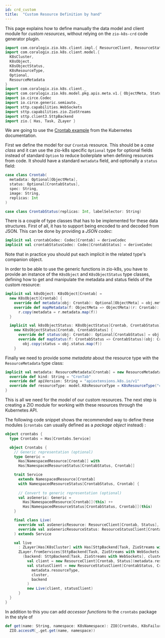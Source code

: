 ```yaml
---
id: crd_custom
title:  "Custom Resource Definition by hand"
---
```


This page explains how to define manually the data model and client module for _custom resources_, without relying 
on the `zio-k8s-crd` code generator plugin.

```scala mdoc:invisible
import com.coralogix.zio.k8s.client.impl.{ ResourceClient, ResourceStatusClient }
import com.coralogix.zio.k8s.client.model.{
  K8sCluster,
  K8sObject,
  K8sObjectStatus,
  K8sResourceType,
  Optional,
  ResourceMetadata
}
import com.coralogix.zio.k8s.client._
import com.coralogix.zio.k8s.model.pkg.apis.meta.v1.{ ObjectMeta, Status }
import io.circe.Codec
import io.circe.generic.semiauto._
import sttp.capabilities.WebSockets
import sttp.capabilities.zio.ZioStreams
import sttp.client3.SttpBackend
import zio.{ Has, Task, ZLayer }
```

We are going to use the [Crontab example](https://kubernetes.io/docs/tasks/extend-kubernetes/custom-resources/custom-resource-definitions/) 
from the Kubernetes documentation.

First we define the model for our `Crontab` resource. This should be a _case class_ and it can use the zio-k8s specific `Optional` type
for optional fields instead of standard `Option` to reduce boilerplate when defining resources from code. It should have a standard
`metadata` field, and optionally a `status` field:

```scala mdoc
case class Crontab(
  metadata: Optional[ObjectMeta],
  status: Optional[CrontabStatus],
  spec: String,
  image: String,
  replicas: Int
)

case class CrontabStatus(replicas: Int, labelSelector: String)
```

There is a couple of type classes that has to be implemented for these data structures. First of all, it has
to support being encoded to and decoded from JSON. This can be done by providing a _JSON codec_:

```scala mdoc
implicit val crontabCodec: Codec[Crontab] = deriveCodec
implicit val crontabStatusCodec: Codec[CrontabStatus] = deriveCodec
```

Note that in practice you should put each implicit in the related type's companion object.

In order to be able to use the generic functions in zio-k8s, you have to provide an instance of 
the `K8sObject` and `K8sObjectStatus` type classes, defining how to get and manipulate the metadata
and status fields of the custom resource:

```scala mdoc
implicit val k8sObject: K8sObject[Crontab] =
  new K8sObject[Crontab] {
    override def metadata(obj: Crontab): Optional[ObjectMeta] = obj.metadata
    override def mapMetadata(f: ObjectMeta => ObjectMeta)(r: Crontab): Crontab =
      r.copy(metadata = r.metadata.map(f))
  }

  implicit val k8sObjectStatus: K8sObjectStatus[Crontab, CrontabStatus] =
    new K8sObjectStatus[Crontab, CrontabStatus] {
      override def status(obj: Crontab): Optional[CrontabStatus] = obj.status
      override def mapStatus(f: CrontabStatus => CrontabStatus)(obj: Crontab): Crontab =
        obj.copy(status = obj.status.map(f))
    }
```

Finally we need to provide some _metadata_ about the resource type with the `ResourceMetadata` type class:

```scala mdoc
implicit val metadata: ResourceMetadata[Crontab] = new ResourceMetadata[Crontab] {
  override def kind: String = "CronTab"
  override def apiVersion: String = "apiextensions.k8s.io/v1"
  override def resourceType: model.K8sResourceType = K8sResourceType("crontabs", "apiextensions.k8s.io", "v1")
}

```

This is all we need for the _model_ of our custom resources. The next step is creating a ZIO module for working
with these resources through the Kubernetes API.

The following code snippet shows the recommended way to define these modules (`crontabs` can usually defined
as a _package object_ instead) :

```scala mdoc
object crontabs {
  type Crontabs = Has[Crontabs.Service]

  object Crontabs {
    // Generic representation (optional) 
    type Generic =
      Has[NamespacedResource[Crontab]] with 
      Has[NamespacedResourceStatus[CrontabStatus, Crontab]]

    trait Service 
      extends NamespacedResource[Crontab]
      with NamespacedResourceStatus[CrontabStatus, Crontab] {
      
      // Convert to generic representation (optional)
      val asGeneric: Generic = 
        Has[NamespacedResource[Crontab]](this) ++ 
        Has[NamespacedResourceStatus[CrontabStatus, Crontab]](this)
    }

    final class Live(
      override val asGenericResource: ResourceClient[Crontab, Status],
      override val asGenericResourceStatus: ResourceStatusClient[CrontabStatus, Crontab]
    ) extends Service

    val live
      : ZLayer[Has[K8sCluster] with Has[SttpBackend[Task, ZioStreams with WebSockets]], Nothing, Crontabs] =
      ZLayer.fromServices[SttpBackend[Task, ZioStreams with WebSockets], K8sCluster, Service] {
        (backend: SttpBackend[Task, ZioStreams with WebSockets], cluster: K8sCluster) =>
          val client = new ResourceClient[Crontab, Status](metadata.resourceType, cluster, backend)
          val statusClient = new ResourceStatusClient[CrontabStatus, Crontab](
            metadata.resourceType,
            cluster,
            backend
          )
          new Live(client, statusClient)
      }
  }
}
```

In addition to this you can add _accessor functions_ to the `crontabs` package in the style of

```scala
def get(name: String, namespace: K8sNamespace): ZIO[Crontabs, K8sFailure, Crontab] =
  ZIO.accessM(_.get.get(name, namespace))
```
